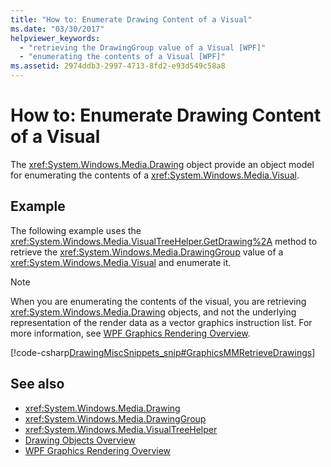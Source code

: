```yaml
---
title: "How to: Enumerate Drawing Content of a Visual"
ms.date: "03/30/2017"
helpviewer_keywords: 
  - "retrieving the DrawingGroup value of a Visual [WPF]"
  - "enumerating the contents of a Visual [WPF]"
ms.assetid: 2974ddb3-2997-4713-8fd2-e93d549c58a8
---
```

# How to: Enumerate Drawing Content of a Visual
The <xref:System.Windows.Media.Drawing> object provide an object model for enumerating the contents of a <xref:System.Windows.Media.Visual>.  
  
## Example  
 The following example uses the <xref:System.Windows.Media.VisualTreeHelper.GetDrawing%2A> method to retrieve the <xref:System.Windows.Media.DrawingGroup> value of a <xref:System.Windows.Media.Visual> and enumerate it.  
  
> [!NOTE]
>  When you are enumerating the contents of the visual, you are retrieving <xref:System.Windows.Media.Drawing> objects, and not the underlying representation of the render data as a vector graphics instruction list. For more information, see [WPF Graphics Rendering Overview](wpf-graphics-rendering-overview.md).  
  
 [!code-csharp[DrawingMiscSnippets_snip#GraphicsMMRetrieveDrawings](~/samples/snippets/csharp/VS_Snippets_Wpf/DrawingMiscSnippets_snip/CSharp/EnumerateDrawingsExample.xaml.cs#graphicsmmretrievedrawings)]  
  
## See also

- <xref:System.Windows.Media.Drawing>
- <xref:System.Windows.Media.DrawingGroup>
- <xref:System.Windows.Media.VisualTreeHelper>
- [Drawing Objects Overview](drawing-objects-overview.md)
- [WPF Graphics Rendering Overview](wpf-graphics-rendering-overview.md)
